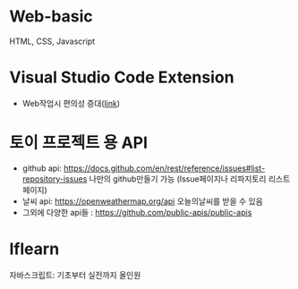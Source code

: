 # Web-basic

HTML, CSS, Javascript



# Visual Studio Code Extension

- Web작업시 편의성 증대([link](./HTML/note/vscode_setting.md))



# 토이 프로젝트 용 API

- github api: https://docs.github.com/en/rest/reference/issues#list-repository-issues
  나만의 github만들기 가능 (Issue페이지나 리파지토리 리스트페이지)
- 날씨 api: https://openweathermap.org/api
  오늘의날씨를 받을 수 있음
- 그외에 다양한 api들 : https://github.com/public-apis/public-apis



# Iflearn

자바스크립트: 기초부터 실전까지 올인원



